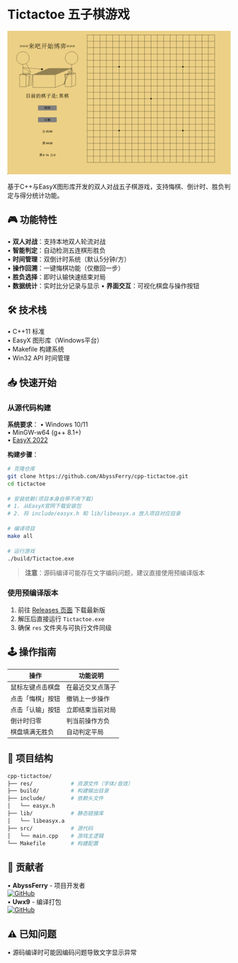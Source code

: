 # Tictactoe 五子棋游戏

![alt text](res/screenshot.png)

基于C++与EasyX图形库开发的双人对战五子棋游戏，支持悔棋、倒计时、胜负判定与得分统计功能。

## 🎮 功能特性  

• **双人对战**：支持本地双人轮流对战  
• **智能判定**：自动检测五连棋形胜负  
• **时间管理**：双倒计时系统（默认5分钟/方）  
• **操作回溯**：一键悔棋功能（仅撤回一步）  
• **胜负选择**：即时认输快速结束对局  
• **数据统计**：实时比分记录与显示 
• **界面交互**：可视化棋盘与操作按钮  

## 🛠️ 技术栈  

• C++11 标准  
• EasyX 图形库（Windows平台）  
• Makefile 构建系统  
• Win32 API 时间管理  

## 📥 快速开始

### 从源代码构建

**系统要求**：
• Windows 10/11  
• MinGW-w64 (g++ 8.1+)  
• [EasyX 2022](https://easyx.cn)  

**构建步骤**：
```bash
# 克隆仓库
git clone https://github.com/AbyssFerry/cpp-tictactoe.git
cd tictactoe

# 安装依赖(项目本身自带不用下载)
# 1. 从EasyX官网下载安装包
# 2. 将 include/easyx.h 和 lib/libeasyx.a 放入项目对应目录

# 编译项目
make all

# 运行游戏
./build/Tictactoe.exe
```

> **注意**：源码编译可能存在文字编码问题，建议直接使用预编译版本

### 使用预编译版本

1. 前往 [Releases 页面](https://github.com/AbyssFerry/tictactoe/releases) 下载最新版
2. 解压后直接运行 `Tictactoe.exe`
3. 确保 `res` 文件夹与可执行文件同级

## 🕹️ 操作指南

| 操作                | 功能说明               |
|---------------------|-----------------------|
| 鼠标左键点击棋盘    | 在最近交叉点落子       |
| 点击「悔棋」按钮    | 撤销上一步操作         |
| 点击「认输」按钮    | 立即结束当前对局       |
| 倒计时归零          | 判当前操作方负         |
| 棋盘填满无胜负      | 自动判定平局           |

## 📁 项目结构

```bash
cpp-tictactoe/
├── res/            # 资源文件（字体/音效）
├── build/          # 构建输出目录
├── include/        # 依赖头文件
│   └── easyx.h
├── lib/            # 静态链接库
│   └── libeasyx.a
├── src/            # 源代码
│   └── main.cpp    # 游戏主逻辑
└── Makefile        # 构建配置
```

## 👥 贡献者

• **AbyssFerry** - 项目开发者  
  [![GitHub](https://img.shields.io/badge/GitHub-@AbyssFerry-blue)](https://github.com/AbyssFerry)  
• **Uwx9** - 编译打包  
  [![GitHub](https://img.shields.io/badge/GitHub-@Unique9-blue)](https://github.com/Uwx9)  
## ⚠️ 已知问题
• 源码编译时可能因编码问题导致文字显示异常
